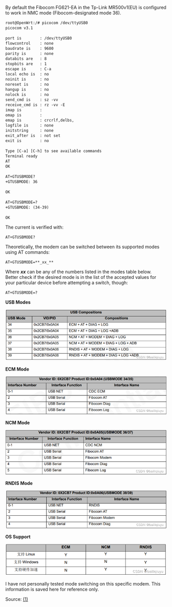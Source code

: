 By default the Fibocom FG621-EA in the Tp-Link MR500v1(EU) is configured to work in NMC mode (Fibocom-designated mode 36).

	root@OpenWrt:/# picocom /dev/ttyUSB0
	picocom v3.1

	port is        : /dev/ttyUSB0
	flowcontrol    : none
	baudrate is    : 9600
	parity is      : none
	databits are   : 8
	stopbits are   : 1
	escape is      : C-a
	local echo is  : no
	noinit is      : no
	noreset is     : no
	hangup is      : no
	nolock is      : no
	send_cmd is    : sz -vv
	receive_cmd is : rz -vv -E
	imap is        :
	omap is        :
	emap is        : crcrlf,delbs,
	logfile is     : none
	initstring     : none
	exit_after is  : not set
	exit is        : no

	Type [C-a] [C-h] to see available commands
	Terminal ready
	AT
	OK

	AT+GTUSBMODE?
	+GTUSBMODE: 36

	OK

	AT+GTUSBMODE=?
	+GTUSBMODE: (34-39)

	OK 
	
The current is verified with:

	AT+GTUSBMODE?

Theoretically, the modem can be switched between its supported modes using AT commands:

	AT+GTUSBMODE=**_xx_**

Where **_xx_** can be any of the numbers listed in the modes table below.  
Better check if the desired mode is in the list of the accepted values for your particular device before attempting a switch, though:

	AT+GTUSBMODE=?

**USB Modes**

![usb-modes](images/fibocom-modes-1-modes.png)

**ECM Mode**

![ecm-mode](images/fibocom-modes-2-ECM.png)

**NCM Mode**

![ncm-mode](images/fibocom-modes-3-NCM.png)

**RNDIS Mode**

![rndis-mode](images/fibocom-modes-4-RNDIS.png)

**OS Support**

![os-support](images/fibocom-modes-5-os.png)

I have not personally tested mode switching on this specific modem. This information is saved here for reference only. 

Source: [(1)](https://blog.csdn.net/bailiqiuyu/article/details/124489444)